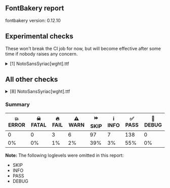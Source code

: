## FontBakery report

fontbakery version: 0.12.10



## Experimental checks

These won't break the CI job for now, but will become effective after some time if nobody raises any concern.


<details><summary>[1] NotoSansSyriac[wght].ttf</summary>
<div>
<details>
    <summary>🔥 <b>FAIL</b> Checking that the typoAscender exceeds the yMax of the /Agrave. <a href="https://fontbakery.readthedocs.io/en/stable/fontbakery/checks/universal.metrics.html#"></a></summary>
    <div>







* 🔥 **FAIL** <p>OS/2.sTypoAscender value should be greater than 944, but got 926 instead</p>
 [code: typoAscender]



</div>
</details>
</div>
</details>




## All other checks



<details><summary>[8] NotoSansSyriac[wght].ttf</summary>
<div>
<details>
    <summary>🔥 <b>FAIL</b> Check for presence of an ARTICLE.en_us.html file <a href="https://fontbakery.readthedocs.io/en/stable/fontbakery/checks/googlefonts.description.html#"></a></summary>
    <div>







* 🔥 **FAIL** <p>This is a Noto font but it lacks an ARTICLE.en_us.html file.</p>
 [code: missing-article]



* 🔥 **FAIL** <p>This is a Noto font but it lacks a DESCRIPTION.en_us.html file.</p>
 [code: missing-description]



</div>
</details>

<details>
    <summary>🔥 <b>FAIL</b> Ensure dotted circle glyph is present and can attach marks. <a href="https://fontbakery.readthedocs.io/en/stable/fontbakery/checks/shaping.html#"></a></summary>
    <div>







* 🔥 **FAIL** <p>The following glyphs could not be attached to the dotted circle glyph:</p>
<pre><code>- uni0325

- uni0742
</code></pre>
 [code: unattached-dotted-circle-marks]



</div>
</details>

<details>
    <summary>⚠️ <b>WARN</b> Check math signs have the same width. <a href="https://fontbakery.readthedocs.io/en/stable/fontbakery/checks/universal.html#"></a></summary>
    <div>







* ⚠️ **WARN** <p>The most common width is 572 among a set of 4 math glyphs.
The following math glyphs have a different width, though:</p>
<p>Width = 573:
equal, plus, minus</p>
 [code: width-outliers]



</div>
</details>

<details>
    <summary>⚠️ <b>WARN</b> Check font contains no unreachable glyphs <a href="https://fontbakery.readthedocs.io/en/stable/fontbakery/checks/universal.glyphset.html#"></a></summary>
    <div>







* ⚠️ **WARN** <p>The following glyphs could not be reached by codepoint or substitution rules:</p>
<pre><code>- tildecomb

- uni0304.1

- uni0307.1

- uni0308.1

- uni030A.1
</code></pre>
 [code: unreachable-glyphs]



</div>
</details>

<details>
    <summary>⚠️ <b>WARN</b> Validate size, and resolution of article images, and ensure article page has minimum length and includes visual assets. <a href="https://fontbakery.readthedocs.io/en/stable/fontbakery/checks/googlefonts.article.html#"></a></summary>
    <div>







* ⚠️ **WARN** <p>Family metadata at fonts/NotoSansSyriac/googlefonts/variable-ttf does not have an article.</p>
 [code: lacks-article]



</div>
</details>

<details>
    <summary>⚠️ <b>WARN</b> Check for codepoints not covered by METADATA subsets. <a href="https://fontbakery.readthedocs.io/en/stable/fontbakery/checks/googlefonts.subsets.html#"></a></summary>
    <div>







* ⚠️ **WARN** <p>The following codepoints supported by the font are not covered by
any subsets defined in the font's metadata file, and will never
be served. You can solve this by either manually adding additional
subset declarations to METADATA.pb, or by editing the glyphset
definitions.</p>
<ul>
<li>U+02D8 BREVE: try adding one of: yi, canadian-aboriginal</li>
<li>U+02D9 DOT ABOVE: try adding one of: yi, canadian-aboriginal</li>
<li>U+02DB OGONEK: try adding one of: yi, canadian-aboriginal</li>
<li>U+0302 COMBINING CIRCUMFLEX ACCENT: try adding one of: math, tifinagh, cherokee, coptic</li>
<li>U+0306 COMBINING BREVE: try adding one of: old-permic, tifinagh</li>
<li>U+030B COMBINING DOUBLE ACUTE ACCENT: try adding one of: cherokee, osage</li>
<li>U+030C COMBINING CARON: try adding one of: tai-le, cherokee</li>
<li>U+0326 COMBINING COMMA BELOW: try adding math</li>
<li>U+0327 COMBINING CEDILLA: try adding math</li>
<li>U+0328 COMBINING OGONEK: not included in any glyphset definition</li>
</ul>
<p>Or you can add the above codepoints to one of the subsets supported by the font: <code>latin</code>, <code>latin-ext</code>, <code>syriac</code></p>
 [code: unreachable-subsetting]



</div>
</details>

<details>
    <summary>⚠️ <b>WARN</b> Ensure soft_dotted characters lose their dot when combined with marks that replace the dot. <a href="https://fontbakery.readthedocs.io/en/stable/fontbakery/checks/shaping.html#"></a></summary>
    <div>







* ⚠️ **WARN** <p>The dot of soft dotted characters used in orthographies <em>must</em> disappear in the following strings: i̊ j̃ j̄ j̈ į̀ į́ į̂ į̃ į̄ į̌</p>
<p>The dot of soft dotted characters <em>should</em> disappear in other cases, for example: ĩ i̇ ĩ̠ i̠̇ i̠̊ ị̃ ị̇ ị̊ ĩ̤ i̤̇ i̤̊ ĩ̥ i̥̇ i̥̊ ĩ̦ i̦̇ i̦̊ ĩ̧ i̧̇ i̧̊</p>
<p>Your font fully covers the following languages that require the soft-dotted feature: Ekpeye (Latn, 226,000 speakers), Ijo, Southeast (Latn, 2,471,000 speakers), Lithuanian (Latn, 2,357,094 speakers), Dutch (Latn, 31,709,104 speakers), Ebira (Latn, 2,200,000 speakers), Igbo (Latn, 27,823,640 speakers).</p>
<p>Your font does <em>not</em> cover the following languages that require the soft-dotted feature: Cicipu (Latn, 44,000 speakers), Sar (Latn, 500,000 speakers), Nateni (Latn, 100,000 speakers), Makaa (Latn, 221,000 speakers), Mundani (Latn, 34,000 speakers), Bafut (Latn, 158,146 speakers), Lugbara (Latn, 2,200,000 speakers), Dii (Latn, 71,000 speakers), Yala (Latn, 200,000 speakers), Belarusian (Cyrl, 10,064,517 speakers), Han (Latn, 6 speakers), Dan (Latn, 1,099,244 speakers), Teke-Ebo (Latn, 260,000 speakers), Ma’di (Latn, 584,000 speakers), Navajo (Latn, 166,319 speakers), Ejagham (Latn, 120,000 speakers), Kom (Latn, 360,685 speakers), Mfumte (Latn, 79,000 speakers), Avokaya (Latn, 100,000 speakers), Ukrainian (Cyrl, 29,273,587 speakers), Heiltsuk (Latn, 300 speakers), Mango (Latn, 77,000 speakers), Kpelle, Guinea (Latn, 622,000 speakers), Basaa (Latn, 332,940 speakers), Vute (Latn, 21,000 speakers), Southern Kisi (Latn, 360,000 speakers), Zapotec (Latn, 490,000 speakers), Nzakara (Latn, 50,000 speakers), Bete-Bendi (Latn, 100,000 speakers), Fur (Latn, 1,230,163 speakers), Aghem (Latn, 38,843 speakers), Kaska (Latn, 125 speakers), Ngbaka (Latn, 1,020,000 speakers), South Central Banda (Latn, 244,000 speakers), Koonzime (Latn, 40,000 speakers), Gulay (Latn, 250,478 speakers).</p>
 [code: soft-dotted]



</div>
</details>

<details>
    <summary>⚠️ <b>WARN</b> Ensure fonts have ScriptLangTags declared on the 'meta' table. <a href="https://fontbakery.readthedocs.io/en/stable/fontbakery/checks/googlefonts.meta.html#"></a></summary>
    <div>







* ⚠️ **WARN** <p>This font file does not have a 'meta' table.</p>
 [code: lacks-meta-table]



</div>
</details>
</div>
</details>




### Summary

| 💥 ERROR | ☠ FATAL | 🔥 FAIL | ⚠️ WARN | ⏩ SKIP | ℹ️ INFO | ✅ PASS | 🔎 DEBUG | 
| ---|---|---|---|---|---|---|---|
| 0 | 0 | 3 | 6 | 97 | 7 | 138 | 0 | 
| 0% | 0% | 1% | 2% | 39% | 3% | 55% | 0% | 



**Note:** The following loglevels were omitted in this report:


* SKIP
* INFO
* PASS
* DEBUG
